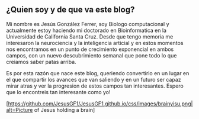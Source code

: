 ## ¿Quien soy y de que va este blog?

Mi nombre es Jesús González Ferrer, soy Biologo computacional y actualmente estoy haciendo mi doctorado en Bioinformatica en la Universidad de California Santa Cruz. Desde que tengo memoria me interesaron la neurociencia y la inteligencia articial y en estos momentos nos encontramos en un punto de crecimiento exponencial en ambos campos, con un nuevo descubrimiento semanal que pone todo lo que creiamos saber patas arriba.

Es por esta razón que nace este blog, queriendo convertirlo en un lugar en el que compartir los avances que van saliendo y en un futuro ser capaz mirar atras y ver la progresion de estos campos tan interesantes. Espero que lo encontreis tan interesante como yo!

[https://github.com/JesusGF1/JesusGF1.github.io/css/images/brainyisu.png|alt=Picture of Jesus holding a brain]
